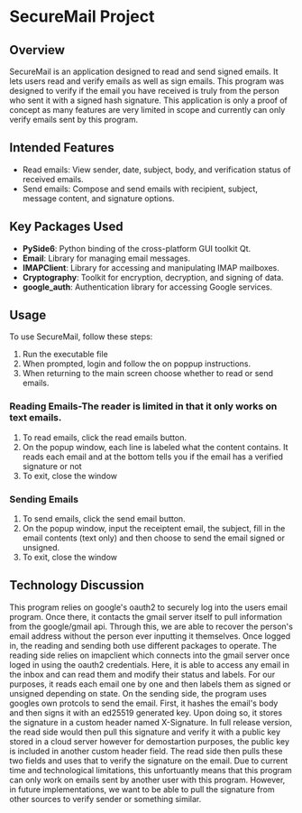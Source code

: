 
# SecureMail Project

## Overview
SecureMail is an application designed to read and send signed emails. It lets users read and verify emails as well as sign emails. This program was designed to verify if the email you have received is truly from the person who sent it with a signed hash signature.
This application is only a proof of concept as many features are very limited in scope and currently can only verify emails sent by this program.

## Intended Features
- Read emails: View sender, date, subject, body, and verification status of received emails.
- Send emails: Compose and send emails with recipient, subject, message content, and signature options.

## Key Packages Used
- **PySide6**: Python binding of the cross-platform GUI toolkit Qt.
- **Email**: Library for managing email messages.
- **IMAPClient**: Library for accessing and manipulating IMAP mailboxes.
- **Cryptography**: Toolkit for encryption, decryption, and signing of data.
- **google_auth**: Authentication library for accessing Google services.

## Usage
To use SecureMail, follow these steps:
1. Run the executable file
2. When prompted, login and follow the on poppup instructions.
3. When returning to the main screen choose whether to read or send emails.

### Reading Emails-The reader is limited in that it only works on text emails.
1. To read emails, click the read emails button.
2. On the popup window, each line is labeled what the content contains. It reads each email and at the bottom tells you if the email has a verified signature or not
3. To exit, close the window

### Sending Emails
1. To send emails, click the send email button.
2. On the popup window, input the receiptent email, the subject, fill in the email contents (text only) and then choose to send the email signed or unsigned.
3. To exit, close the window

## Technology Discussion
This program relies on google's oauth2 to securely log into the users email program. Once there, it contacts the gmail server itself to pull information from the google/gmail api. Through this, we are able to recover the person's email address without the person ever inputting it themselves. 
Once logged in, the reading and sending both use different packages to operate. 
The reading side relies on imapclient which connects into the gmail server once loged in using the oauth2 credentials. Here, it is able to access any email in the inbox and can read them and modify their status and labels. For our purposes, it reads each email one by one and then labels them as signed or unsigned depending on state.
On the sending side, the program uses googles own protcols to send the email. First, it hashes the email's body and then signs it with an ed25519 generated key. Upon doing so, it stores the signature in a custom header named X-Signature. In full release version, the read side would then pull this signature and verify it with a public key stored in a cloud server however for demostartion purposes, the public key is included in another custom header field. The read side then pulls these two fields and uses that to verify the signature on the email.
Due to current time and technological limitations, this unfortuantly means that this program can only work on emails sent by another user with this program. However, in future implementations, we want to be able to pull the signature from other sources to verify sender or something similar. 
